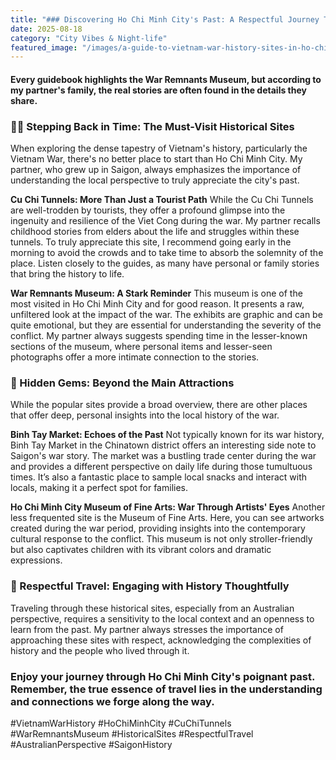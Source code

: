 ```yaml
---
title: "### Discovering Ho Chi Minh City's Past: A Respectful Journey Through Vietnam War History Sites"
date: 2025-08-18
category: "City Vibes & Night-life"
featured_image: "/images/a-guide-to-vietnam-war-history-sites-in-ho-chi-minhcity-211648.jpg"
---
```


#### Every guidebook highlights the War Remnants Museum, but according to my partner's family, the real stories are often found in the details they share.

### 🕵️‍♂️ Stepping Back in Time: The Must-Visit Historical Sites

When exploring the dense tapestry of Vietnam's history, particularly the Vietnam War, there's no better place to start than Ho Chi Minh City. My partner, who grew up in Saigon, always emphasizes the importance of understanding the local perspective to truly appreciate the city's past.

**Cu Chi Tunnels: More Than Just a Tourist Path**
While the Cu Chi Tunnels are well-trodden by tourists, they offer a profound glimpse into the ingenuity and resilience of the Viet Cong during the war. My partner recalls childhood stories from elders about the life and struggles within these tunnels. To truly appreciate this site, I recommend going early in the morning to avoid the crowds and to take time to absorb the solemnity of the place. Listen closely to the guides, as many have personal or family stories that bring the history to life.

**War Remnants Museum: A Stark Reminder**
This museum is one of the most visited in Ho Chi Minh City and for good reason. It presents a raw, unfiltered look at the impact of the war. The exhibits are graphic and can be quite emotional, but they are essential for understanding the severity of the conflict. My partner always suggests spending time in the lesser-known sections of the museum, where personal items and lesser-seen photographs offer a more intimate connection to the stories.

### 🌾 Hidden Gems: Beyond the Main Attractions

While the popular sites provide a broad overview, there are other places that offer deep, personal insights into the local history of the war.

**Binh Tay Market: Echoes of the Past**
Not typically known for its war history, Binh Tay Market in the Chinatown district offers an interesting side note to Saigon's war story. The market was a bustling trade center during the war and provides a different perspective on daily life during those tumultuous times. It’s also a fantastic place to sample local snacks and interact with locals, making it a perfect spot for families.

**Ho Chi Minh City Museum of Fine Arts: War Through Artists' Eyes**
Another less frequented site is the Museum of Fine Arts. Here, you can see artworks created during the war period, providing insights into the contemporary cultural response to the conflict. This museum is not only stroller-friendly but also captivates children with its vibrant colors and dramatic expressions.

### 🌿 Respectful Travel: Engaging with History Thoughtfully

Traveling through these historical sites, especially from an Australian perspective, requires a sensitivity to the local context and an openness to learn from the past. My partner always stresses the importance of approaching these sites with respect, acknowledging the complexities of history and the people who lived through it.

### Enjoy your journey through Ho Chi Minh City's poignant past. Remember, the true essence of travel lies in the understanding and connections we forge along the way.

#VietnamWarHistory #HoChiMinhCity #CuChiTunnels #WarRemnantsMuseum #HistoricalSites #RespectfulTravel #AustralianPerspective #SaigonHistory